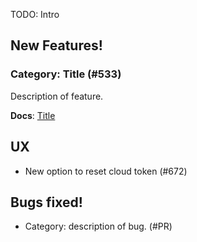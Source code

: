 TODO: Intro

## New Features!

### Category: Title (#533)

Description of feature.

**Docs**: [Title](http://k6.readme.io/docs/TODO)

## UX
* New option to reset cloud token (#672)

## Bugs fixed!

* Category: description of bug. (#PR)